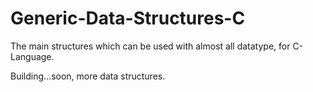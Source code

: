 Generic-Data-Structures-C
=========================

The main structures which can be used with almost all datatype, for C-Language.


Building...soon, more data structures.
